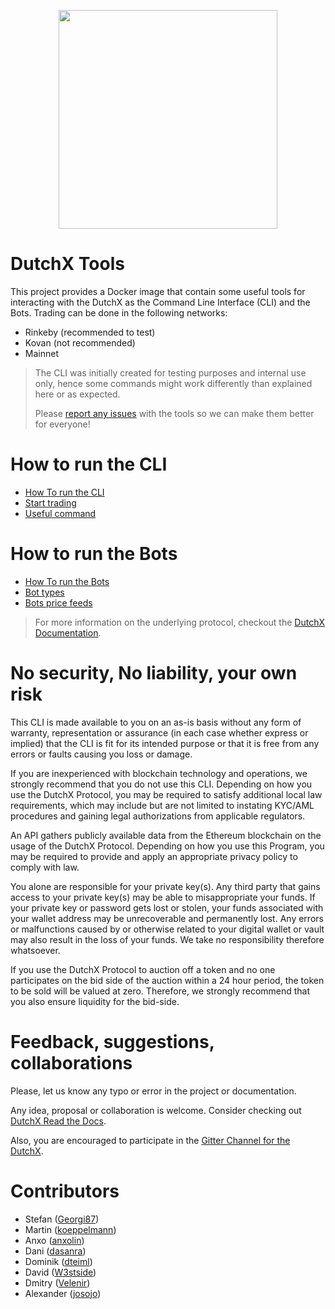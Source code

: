 <p align="center">
  <img width="350px" src="http://dutchx.readthedocs.io/en/latest/_static/DutchX-logo_blue.svg" />
</p>

# DutchX Tools
This project provides a Docker image that contain some useful tools for interacting
with the DutchX as the Command Line Interface (CLI) and the Bots.
Trading can be done in the following networks:

* Rinkeby (recommended to test)
* Kovan (not recommended)
* Mainnet

> The CLI was initially created for testing purposes and internal use only, hence some commands might work
> differently than explained here or as expected.
>
> Please [report any issues](https://github.com/gnosis/dx-tools/issues) with
> the tools so we can make them better for everyone!

# How to run the CLI

* [How To run the CLI](https://dutchx.readthedocs.io/en/latest/cli.html#how-to-run-the-cli)
* [Start trading](https://dutchx.readthedocs.io/en/latest/cli.html#start-trading)
* [Useful command](https://dutchx.readthedocs.io/en/latest/cli.html#useful-commands)

# How to run the Bots

* [How To run the Bots](https://dutchx.readthedocs.io/en/latest/bots-market-making.html)
* [Bot types](https://dutchx.readthedocs.io/en/latest/bots-types.html)
* [Bots price feeds](https://dutchx.readthedocs.io/en/latest/bots-price-feed.html)

> For more information on the underlying protocol, checkout the [DutchX Documentation](http://dutchx.readthedocs.io/en/latest).

# No security, No liability, your own risk
This CLI is made available to you on an as-is basis without any form of warranty, representation or assurance (in each case whether express or implied) that the CLI is fit for its intended purpose or that it is free from any errors or faults causing you loss or damage.

If you are inexperienced with blockchain technology and operations, we strongly recommend that you do not use this CLI.
Depending on how you use the DutchX Protocol, you may be required to satisfy additional local law requirements, which may include but are not limited to instating KYC/AML procedures and gaining legal authorizations from applicable regulators.

An API gathers publicly available data from the Ethereum blockchain on the usage of the DutchX Protocol. Depending on how you use this Program, you may be required to provide and apply an appropriate privacy policy to comply with law.

You alone are responsible for your private key(s). Any third party that gains access to your private key(s) may be able to misappropriate your funds. If your private key or password gets lost or stolen, your funds associated with your wallet address may be unrecoverable and permanently lost. Any errors or malfunctions caused by or otherwise related to your digital wallet or vault may also result in the loss of your funds. We take no responsibility therefore whatsoever.

If you use the DutchX Protocol to auction off a token and no one participates on the bid side of the auction within a 24 hour period, the token to be sold will be valued at zero. Therefore, we strongly recommend that you also ensure liquidity for the bid-side.


# Feedback, suggestions, collaborations
Please, let us know any typo or error in the project or documentation.

Any idea, proposal or collaboration is welcome.
Consider checking out [DutchX Read the Docs](https://dutchx.readthedocs.io).

Also, you are encouraged to participate in the [Gitter Channel for the DutchX](https://gitter.im/gnosis/DutchX).

# Contributors
- Stefan ([Georgi87](https://github.com/Georgi87))
- Martin ([koeppelmann](https://github.com/koeppelmann))
- Anxo ([anxolin](https://github.com/anxolin))
- Dani ([dasanra](https://github.com/dasanra))
- Dominik ([dteiml](https://github.com/dteiml))
- David ([W3stside](https://github.com/w3stside))
- Dmitry ([Velenir](https://github.com/Velenir))
- Alexander ([josojo](https://github.com/josojo))
